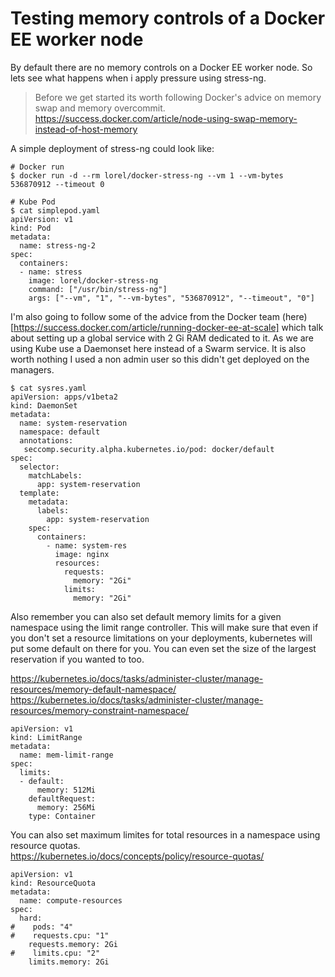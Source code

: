 # Testing memory controls of a Docker EE worker node

By default there are no memory controls on a Docker EE worker node. So
lets see what happens when i apply pressure using stress-ng. 

> Before we get started its worth following Docker's advice on memory
> swap and memory overcommit. 
> https://success.docker.com/article/node-using-swap-memory-instead-of-host-memory

A simple deployment of stress-ng could look like:

```
# Docker run
$ docker run -d --rm lorel/docker-stress-ng --vm 1 --vm-bytes 536870912 --timeout 0

# Kube Pod
$ cat simplepod.yaml
apiVersion: v1
kind: Pod
metadata:
  name: stress-ng-2
spec:
  containers:
  - name: stress
    image: lorel/docker-stress-ng
    command: ["/usr/bin/stress-ng"]
    args: ["--vm", "1", "--vm-bytes", "536870912", "--timeout", "0"]
```

I'm also going to follow some of the advice from the Docker team (here)
[https://success.docker.com/article/running-docker-ee-at-scale] which talk about
setting up a global service with 2 Gi RAM dedicated to it. As we are using Kube
use a Daemonset here instead of a Swarm service. It is also worth nothing I used
a non admin user so this didn't get deployed on the managers. 

```
$ cat sysres.yaml
apiVersion: apps/v1beta2
kind: DaemonSet
metadata:
  name: system-reservation
  namespace: default
  annotations:
   seccomp.security.alpha.kubernetes.io/pod: docker/default
spec:
  selector:
    matchLabels:
      app: system-reservation
  template:
    metadata:
      labels:
        app: system-reservation
    spec:
      containers:
        - name: system-res
          image: nginx
          resources:
            requests:
              memory: "2Gi"
            limits:
              memory: "2Gi"
```

Also remember you can also set default memory limits for a given namespace using
the limit range controller. This will make sure that even if you don't set a 
resource limitations on your deployments, kubernetes will put some default on
there for you. You can even set the size of the largest reservation if you
wanted to too. 
 
https://kubernetes.io/docs/tasks/administer-cluster/manage-resources/memory-default-namespace/ 
https://kubernetes.io/docs/tasks/administer-cluster/manage-resources/memory-constraint-namespace/

```
apiVersion: v1
kind: LimitRange
metadata:
  name: mem-limit-range
spec:
  limits:
  - default:
      memory: 512Mi
    defaultRequest:
      memory: 256Mi
    type: Container
```

You can also set maximum limites for total resources in a namespace using 
resource quotas.   
https://kubernetes.io/docs/concepts/policy/resource-quotas/

```
apiVersion: v1
kind: ResourceQuota
metadata:
  name: compute-resources
spec:
  hard:
#    pods: "4"
#    requests.cpu: "1"
    requests.memory: 2Gi
#    limits.cpu: "2"
    limits.memory: 2Gi
```


